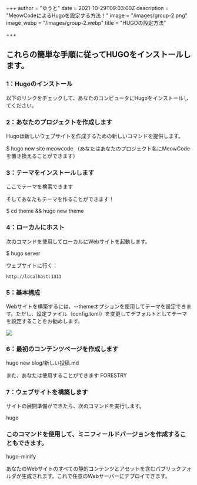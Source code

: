 +++
author = "ゆうと"
date = 2021-10-29T09:03:00Z
description = "MeowCodeによるHugoを設定する方法！"
image = "/images/group-2.png"
image_webp = "/images/group-2.webp"
title = "HUGOの設定方法"

+++
## これらの簡単な手順に従ってHUGOをインストールします。

### 1：Hugoのインストール

以下のリンクをチェックして、あなたのコンピュータにHugoをインストールしてください。

### 2：あなたのプロジェクトを作成します

Hugoは新しいウェブサイトを作成するための新しいコマンドを提供します。

$ hugo new site meowcode （あなたはあなたのプロジェクト名にMeowCodeを置き換えることができます）

### 3：テーマをインストールします

ここでテーマを検索できます

そしてあなたもテーマを作ることができます！

$ cd theme && hugo new theme

### 4：ローカルにホスト

次のコマンドを使用してローカルにWebサイトを起動します。

$ hugo server

ウェブサイトに行く：

`http://localhost:1313`

### 5：基本構成

Webサイトを構築するには、--themeオプションを使用してテーマを設定できます。ただし、設定ファイル（config.toml）を変更してデフォルトとしてテーマを設定することをお勧めします。

![](https://cdn.discordapp.com/attachments/689337226123149336/903504952679354478/unknown.png)

### 6：最初のコンテンツページを作成します

hugo new blog/新しい投稿.md

また、あなたは使用することができます FORESTRY

### 7：ウェブサイトを構築します

サイトの展開準備ができたら、次のコマンドを実行します。

hugo

### このコマンドを使用して、ミニフィールドバージョンを作成することもできます。

hugo–minify

あなたのWebサイトのすべての静的コンテンツとアセットを含むパブリックフォルダが生成されます。これで任意のWebサーバーにデプロイできます。
